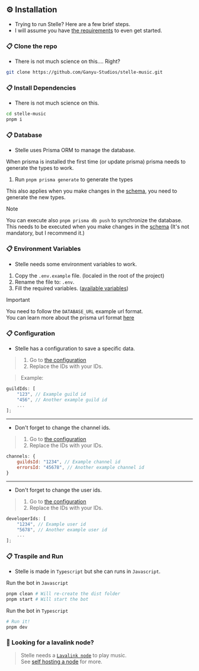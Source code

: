 ## ⚙️ Installation

* Trying to run Stelle? Here are a few brief steps.
* I will assume you have [the requirements](https://github.com/Ganyu-Studios/stelle-music?tab=readme-ov-file#%EF%B8%8F-minimum-requeriments) to even get started.

###  📋 Clone the repo
* There is not much science on this.... Right?
```bash
git clone https://github.com/Ganyu-Studios/stelle-music.git
```

###  📋 Install Dependencies
* There is not much science on this.
```bash
cd stelle-music
pnpm i
```

###  📋 Database
* Stelle uses Prisma ORM to manage the database.

When prisma is installed the first time (or update prisma) prisma needs to generate the types to work.

1. Run `pnpm prisma generate` to generate the types

This also applies when you make changes in the [schema](/prisma/schema.prisma), you need to generate the new types.

> [!NOTE]
> You can execute also `pnpm prisma db push` to synchronize the database.<br/>
> This needs to be executed when you make changes in the [schema](/prisma/schema.prisma) (It's not mandatory, but I recommend it.)


###  📋 Environment Variables
* Stelle needs some environment variables to work.

1. Copy the `.env.example` file. (localed in the root of the project)
2. Rename the file to: `.env`.
3. Fill the required variables. ([available variables](/.env.example))

> [!IMPORTANT]
> You need to follow the `DATABASE_URL` example url format.<br/>
> You can learn more about the prisma url format [here](https://www.prisma.io/docs/orm/overview/databases/mongodb#connection-details)

###  📋 Configuration
* Stelle has a configuration to save a specific data.

> 1. Go to [the configuration](/src/structures/utils/data/Configuration.ts#L18-L23)
> 2. Replace the IDs with your IDs.

> Example:
```js
guildIds: [
    "123", // Example guild id
    "456", // Another example guild id
    ...
];
```

---

* Don't forget to change the channel ids.
> 1. Go to [the configuration](/src/structures/utils/data/Configuration.ts#L39-L42)
> 2. Replace the IDs with your IDs.

```js
channels: {
    guildsId: "1234", // Example channel id
    errorsId: "45678", // Another example channel id
}
```

---

* Don't forget to change the user ids.
> 1. Go to [the configuration](/src/structures/utils/data/Configuration.ts#L15-L17)
> 2. Replace the IDs with your IDs.

```js
developerIds: [
    "1234", // Example user id
    "5678", // Another example user id
    ...
];
```

###  📋 Traspile and Run
* Stelle is made in `Typescript` but she can runs in `Javascript`.

Run the bot in `Javascript`

```bash
pnpm clean # Will re-create the dist folder
pnpm start # Will start the bot
```

Run the bot in `Typescript`

```bash
# Run it!
pnpm dev

``` 

### 🔎 Looking for a lavalink node?
> Stelle needs a [`Lavalink node`](https://github.com/lavalink-devs/Lavalink) to play music.<br/>
> See [self hosting a node](/LAVALINK.md) for more.